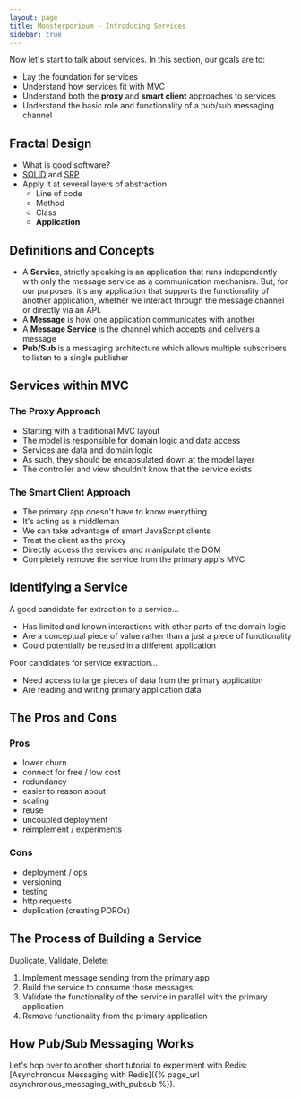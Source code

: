 ```yaml
---
layout: page
title: Monsterporioum - Introducing Services
sidebar: true
---
```


Now let's start to talk about services. In this section, our goals are to:

* Lay the foundation for services
* Understand how services fit with MVC
* Understand both the **proxy** and **smart client** approaches to services
* Understand the basic role and functionality of a pub/sub messaging channel

## Fractal Design

* What is good software?
* [SOLID](http://bit.ly/nHYoAY) and [SRP](http://en.wikipedia.org/wiki/Single_responsibility_principle)
* Apply it at several layers of abstraction
  * Line of code
  * Method
  * Class
  * **Application**

## Definitions and Concepts

* A **Service**, strictly speaking is an application that runs independently with only the message service as a communication mechanism. But, for our purposes, it's any application that supports the functionality of another application, whether we interact through the message channel or directly via an API.
* A **Message** is how one application communicates with another
* A **Message Service** is the channel which accepts and delivers a message
* **Pub/Sub** is a messaging architecture which allows multiple subscribers to listen to a single publisher

## Services within MVC

### The Proxy Approach

* Starting with a traditional MVC layout
* The model is responsible for domain logic and data access
* Services are data and domain logic
* As such, they should be encapsulated down at the model layer
* The controller and view shouldn't know that the service exists

### The Smart Client Approach

* The primary app doesn't have to know everything
* It's acting as a middleman
* We can take advantage of smart JavaScript clients
* Treat the client as the proxy
* Directly access the services and manipulate the DOM
* Completely remove the service from the primary app's MVC

## Identifying a Service

A good candidate for extraction to a service...

* Has limited and known interactions with other parts of the domain logic
* Are a conceptual piece of value rather than a just a piece of functionality
* Could potentially be reused in a different application

Poor candidates for service extraction...

* Need access to large pieces of data from the primary application
* Are reading and writing primary application data

## The Pros and Cons

### Pros

* lower churn
* connect for free / low cost
* redundancy
* easier to reason about
* scaling
* reuse
* uncoupled deployment
* reimplement / experiments

### Cons

* deployment / ops
* versioning
* testing
* http requests
* duplication (creating POROs)

## The Process of Building a Service

Duplicate, Validate, Delete:

1. Implement message sending from the primary app
2. Build the service to consume those messages
3. Validate the functionality of the service in parallel with the primary application
4. Remove functionality from the primary application

## How Pub/Sub Messaging Works

Let's hop over to another short tutorial to experiment with Redis: [Asynchronous Messaging with Redis]({% page_url asynchronous_messaging_with_pubsub %}).
